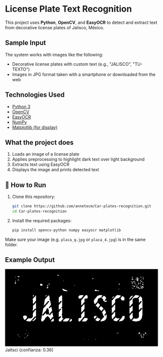 # License Plate Text Recognition

This project uses **Python**, **OpenCV**, and **EasyOCR** to detect and extract text from decorative license plates of Jalisco, México.

## Sample Input

The system works with images like the following:

- Decorative license plates with custom text (e.g., "JALISCO", "TU-TEXTO")
- Images in JPG format taken with a smartphone or downloaded from the web

## Technologies Used

- [Python 3](https://www.python.org/)
- [OpenCV](https://opencv.org/)
- [EasyOCR](https://github.com/JaidedAI/EasyOCR)
- [NumPy](https://numpy.org/)
- [Matplotlib (for display)](https://matplotlib.org/)

## What the project does

1. Loads an image of a license plate
2. Applies preprocessing to highlight dark text over light background
3. Extracts text using EasyOCR
4. Displays the image and prints detected text

## 🚀 How to Run

1. Clone this repository:
    ```bash
    git clone https://github.com/annetecm/Car-plates-recognition.git
    cd Car-plates-recognition
    ```

2. Install the required packages:
    ```bash
    pip install opencv-python numpy easyocr matplotlib
    ```

Make sure your image (e.g. `placa_q.jpg` or `placa_4.jpg`) is in the same folder.

## Example Output
![Sample Plate](placaFiltrada.jpg)
Jaltsci (confianza: 0.36)



